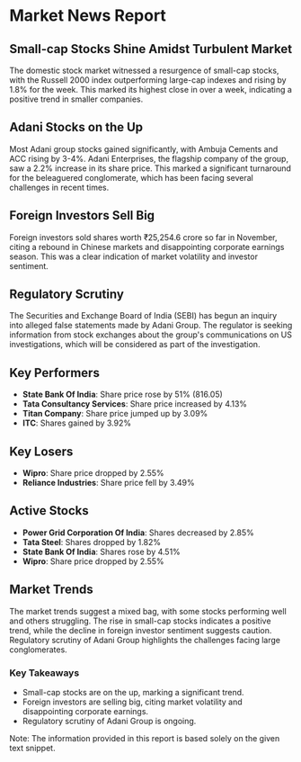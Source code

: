 # Market News Report
## Small-cap Stocks Shine Amidst Turbulent Market

The domestic stock market witnessed a resurgence of small-cap stocks, with the Russell 2000 index outperforming large-cap indexes and rising by 1.8% for the week. This marked its highest close in over a week, indicating a positive trend in smaller companies.

## Adani Stocks on the Up
Most Adani group stocks gained significantly, with Ambuja Cements and ACC rising by 3-4%. Adani Enterprises, the flagship company of the group, saw a 2.2% increase in its share price. This marked a significant turnaround for the beleaguered conglomerate, which has been facing several challenges in recent times.

## Foreign Investors Sell Big
Foreign investors sold shares worth ₹25,254.6 crore so far in November, citing a rebound in Chinese markets and disappointing corporate earnings season. This was a clear indication of market volatility and investor sentiment.

## Regulatory Scrutiny
The Securities and Exchange Board of India (SEBI) has begun an inquiry into alleged false statements made by Adani Group. The regulator is seeking information from stock exchanges about the group's communications on US investigations, which will be considered as part of the investigation.

## Key Performers

*   **State Bank Of India**: Share price rose by 51% (816.05)
*   **Tata Consultancy Services**: Share price increased by 4.13%
*   **Titan Company**: Share price jumped up by 3.09%
*   **ITC**: Shares gained by 3.92%

## Key Losers

*   **Wipro**: Share price dropped by 2.55%
*   **Reliance Industries**: Share price fell by 3.49%

## Active Stocks

*   **Power Grid Corporation Of India**: Shares decreased by 2.85%
*   **Tata Steel**: Shares dropped by 1.82% 
*   **State Bank Of India**: Shares rose by 4.51%
*   **Wipro**: Share price dropped by 2.55%

## Market Trends
The market trends suggest a mixed bag, with some stocks performing well and others struggling. The rise in small-cap stocks indicates a positive trend, while the decline in foreign investor sentiment suggests caution. Regulatory scrutiny of Adani Group highlights the challenges facing large conglomerates.

### Key Takeaways

*   Small-cap stocks are on the up, marking a significant trend.
*   Foreign investors are selling big, citing market volatility and disappointing corporate earnings.
*   Regulatory scrutiny of Adani Group is ongoing.

Note: The information provided in this report is based solely on the given text snippet.